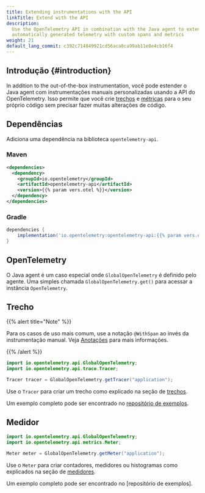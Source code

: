 ```yaml
---
title: Extending instrumentations with the API
linkTitle: Extend with the API
description:
  Use the OpenTelemetry API in combination with the Java agent to extend the
  automatically generated telemetry with custom spans and metrics
weight: 21
default_lang_commit: c392c714849921cd56aca8ca99ab11e0e4cb16f4
---
```


## Introdução {#introduction}

In addition to the out-of-the-box instrumentation, você pode estender o Java
agent com instrumentações manuais personalizadas usando a API do OpenTelemetry.
Isso permite que você crie [trechos](/docs/concepts/signals/traces/#spans) e
[métricas](/docs/concepts/signals/metrics) para o seu próprio código sem
precisar fazer muitas alterações de código.

## Dependências

Adiciona uma dependência na biblioteca `opentelemetry-api`.

### Maven

```xml
<dependencies>
  <dependency>
    <groupId>io.opentelemetry</groupId>
    <artifactId>opentelemetry-api</artifactId>
    <version>{{% param vers.otel %}}</version>
  </dependency>
</dependencies>
```

### Gradle

```groovy
dependencies {
    implementation('io.opentelemetry:opentelemetry-api:{{% param vers.otel %}}')
}
```

## OpenTelemetry

O Java agent é um caso especial onde `GlobalOpenTelemetry` é definido pelo
agente. Uma simples chamada `GlobalOpenTelemetry.get()` para acessar a instância
`OpenTelemetry`.

## Trecho

{{% alert title="Note" %}}

Para os casos de uso mais comum, use a notação `@WithSpan` ao invés da
instrumentação manual. Veja [Anotações](../annotations) para mais informações.

{{% /alert %}}

```java
import io.opentelemetry.api.GlobalOpenTelemetry;
import io.opentelemetry.api.trace.Tracer;

Tracer tracer = GlobalOpenTelemetry.getTracer("application");
```

Use o `Tracer` para criar um trecho como explicado na seção de
[trechos](/docs/languages/java/api/#span).

Um exemplo completo pode ser encontrado no [repositório de exemplos][example repository].

## Medidor

```java
import io.opentelemetry.api.GlobalOpenTelemetry;
import io.opentelemetry.api.metrics.Meter;

Meter meter = GlobalOpenTelemetry.getMeter("application");
```

Use o `Meter` para criar contadores, medidores ou histogramas como explicados na
seção de [medidores](/docs/languages/java/api/#meter).

Um exemplo completo pode ser encontrado no [repositório de exemplos].

[example repository]:
  https://github.com/open-telemetry/opentelemetry-java-examples/tree/main/javaagent
